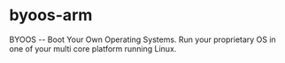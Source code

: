 byoos-arm
=========

BYOOS -- Boot Your Own Operating Systems. Run your proprietary OS in one of your multi core platform running Linux.
